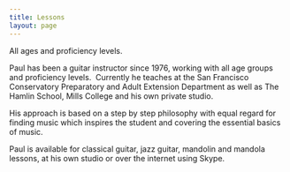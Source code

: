 ```yaml
---
title: Lessons
layout: page
---
```


All ages and proficiency levels.

Paul has been a guitar instructor since 1976, working with all age groups and proficiency levels.  Currently he teaches at the San Francisco Conservatory Preparatory and Adult Extension Department as well as The Hamlin School, Mills College and his own private studio.

His approach is based on a step by step philosophy with equal regard for finding music which inspires the student and covering the essential basics of music.

Paul is available for classical guitar, jazz guitar, mandolin and mandola lessons, at his own studio or over the internet using Skype.


